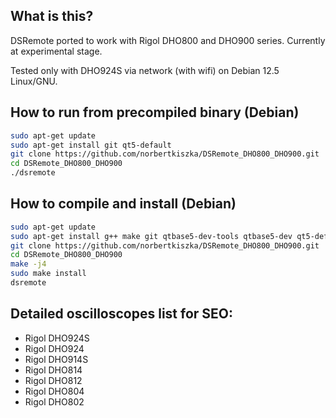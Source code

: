 ## What is this?

DSRemote ported to work with Rigol DHO800 and DHO900 series. Currently at experimental stage.

Tested only with DHO924S via network (with wifi) on Debian 12.5 Linux/GNU.

## How to run from precompiled binary (Debian)

```bash
sudo apt-get update
sudo apt-get install git qt5-default
git clone https://github.com/norbertkiszka/DSRemote_DHO800_DHO900.git
cd DSRemote_DHO800_DHO900
./dsremote
```

## How to compile and install (Debian)

```bash
sudo apt-get update
sudo apt-get install g++ make git qtbase5-dev-tools qtbase5-dev qt5-default
git clone https://github.com/norbertkiszka/DSRemote_DHO800_DHO900.git
cd DSRemote_DHO800_DHO900
make -j4
sudo make install
dsremote
```


## Detailed oscilloscopes list for SEO:

- Rigol DHO924S
- Rigol DHO924
- Rigol DHO914S
- Rigol DHO814
- Rigol DHO812
- Rigol DHO804
- Rigol DHO802
